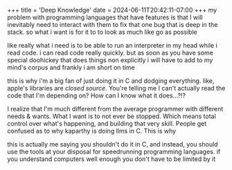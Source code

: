 +++
title = 'Deep Knowledge'
date = 2024-06-11T20:42:11-07:00
+++
my problem with programming languages that have features is that I will inevitably need to interact with them to fix that one bug that is deep in the stack. so what i want is for it to to look as much like go as possible

like really what i need is to be able to run an interpreter in my head while i read code. i can read code really quickly. but as soon as you have some special doohickey that does things non explicitly i will have to add to my mind's corpus and frankly i am short on time

this is why i'm a big fan of just doing it in C and dodging everything. like, apple's libraries are *closed source*. You're telling me I can't actually read the code that I'm depending on? How can I know what it does...?!?

I realize that I'm much different from the average programmer with different needs & wants. What I want is to not ever be stopped. Which means total control over what's happening, and building that very skill. People get confused as to why kaparthy is doing llms in C. This is why

this is actually me saying you shouldn't do it in C, and instead, you should use the tools at your disposal for speedrunning programming languages. if you understand computers well enough you don't have to be limited by it
